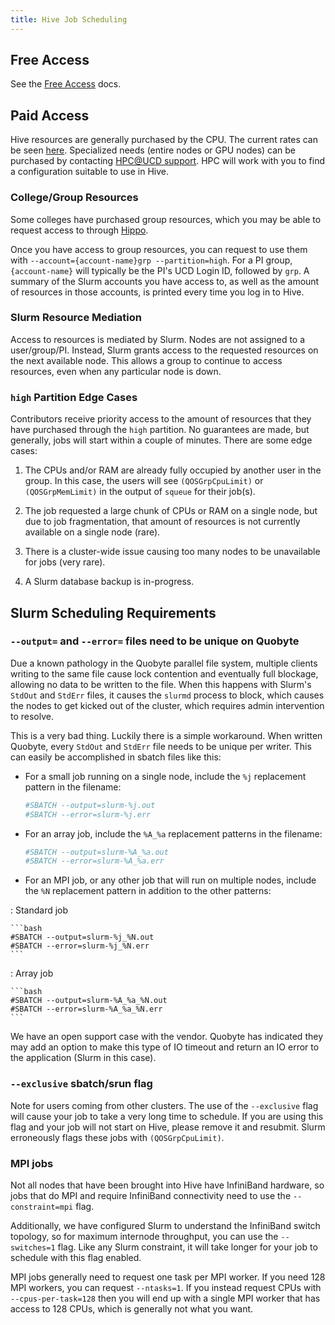 ```yaml
---
title: Hive Job Scheduling
---
```


## Free Access

See the [Free Access](../scheduler/free-access.md#hive) docs.

## Paid Access

Hive resources are generally purchased by the CPU. The current rates can be seen [here](https://hpc.ucdavis.edu/rates).
Specialized needs (entire nodes or GPU nodes) can be purchased by contacting [HPC@UCD support](../support.md). HPC will
work with you to find a configuration suitable to use in Hive.

### College/Group Resources

Some colleges have purchased group resources, which you may be able to request access to through
[Hippo](../general/account-requests.md#how-to-request-access-to-another-group-on-a-cluster).

Once you have access to group resources, you can request to use them with
`--account={account-name}grp --partition=high`. For a PI group, `{account-name}` will typically be the PI's UCD Login
ID, followed by `grp`. A summary of the Slurm accounts you have access to, as well as the amount of resources in those
accounts, is printed every time you log in to Hive.

### Slurm Resource Mediation

Access to resources is mediated by Slurm. Nodes are not assigned to a user/group/PI. Instead, Slurm grants access to the
requested resources on the next available node. This allows a group to continue to access resources, even when any
particular node is down.

### `high` Partition Edge Cases

Contributors receive priority access to the amount of resources that they have purchased through the `high` partition.
No guarantees are made, but generally, jobs will start within a couple of minutes. There are some edge cases:

1. The CPUs and/or RAM are already fully occupied by another user in the group. In this case, the users will see
   `(QOSGrpCpuLimit)` or `(QOSGrpMemLimit)` in the output of `squeue` for their job(s).

1. The job requested a large chunk of CPUs or RAM on a single node, but due to job fragmentation, that amount of
   resources is not currently available on a single node (rare).

1. There is a cluster-wide issue causing too many nodes to be unavailable for jobs (very rare).

1. A Slurm database backup is in-progress.

## Slurm Scheduling Requirements

### `--output=` and `--error=` files need to be unique on Quobyte

Due a known pathology in the Quobyte parallel file system, multiple clients writing to the same file cause lock
contention and eventually full blockage, allowing no data to be written to the file. When this happens with Slurm's
`StdOut` and `StdErr` files, it causes the `slurmd` process to block, which causes the nodes to get kicked out of the
cluster, which requires admin intervention to resolve.

This is a very bad thing. Luckily there is a simple workaround. When written Quobyte, every `StdOut` and `StdErr` file
needs to be unique per writer. This can easily be accomplished in sbatch files like this:

-   For a small job running on a single node, include the `%j` replacement pattern in the filename:

    ```bash
    #SBATCH --output=slurm-%j.out
    #SBATCH --error=slurm-%j.err
    ```

-   For an array job, include the `%A_%a` replacement patterns in the filename:

    ```bash
    #SBATCH --output=slurm-%A_%a.out
    #SBATCH --error=slurm-%A_%a.err
    ```

-   For an MPI job, or any other job that will run on multiple nodes, include the `%N` replacement pattern in addition
    to the other patterns:

: Standard job

    ```bash
    #SBATCH --output=slurm-%j_%N.out
    #SBATCH --error=slurm-%j_%N.err
    ```

: Array job

    ```bash
    #SBATCH --output=slurm-%A_%a_%N.out
    #SBATCH --error=slurm-%A_%a_%N.err
    ```

We have an open support case with the vendor. Quobyte has indicated they may add an option to make this type of IO
timeout and return an IO error to the application (Slurm in this case).

### `--exclusive` sbatch/srun flag

Note for users coming from other clusters. The use of the `--exclusive` flag will cause your job to take a very long
time to schedule. If you are using this flag and your job will not start on Hive, please remove it and resubmit. Slurm
erroneously flags these jobs with `(QOSGrpCpuLimit)`.

### MPI jobs

Not all nodes that have been brought into Hive have InfiniBand hardware, so jobs that do MPI and require InfiniBand
connectivity need to use the `--constraint=mpi` flag.

Additionally, we have configured Slurm to understand the InfiniBand switch topology, so for maximum internode
throughput, you can use the `--switches=1` flag. Like any Slurm constraint, it will take longer for your job to schedule
with this flag enabled.

MPI jobs generally need to request one task per MPI worker. If you need 128 MPI workers, you can request `--ntasks=1`.
If you instead request CPUs with `--cpus-per-task=128` then you will end up with a single MPI worker that has access to
128 CPUs, which is generally not what you want.

